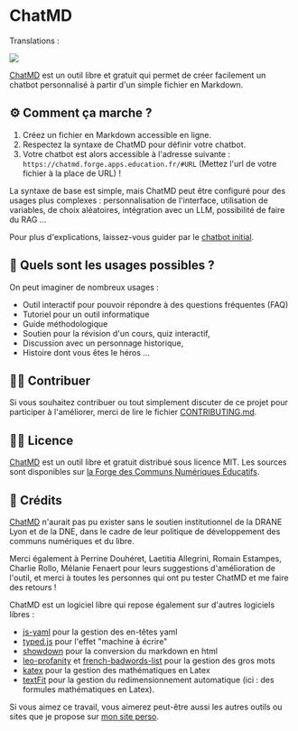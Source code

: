 # ChatMD

Translations :

[![](https://img.shields.io/badge/%F0%9F%87%AC%F0%9F%87%A7_README-EN-A1C)](./blob/main/README.en.md)

[ChatMD](https://chatmd.forge.apps.education.fr/) est un outil libre et gratuit qui permet de créer facilement un chatbot personnalisé à partir d'un simple fichier en Markdown.

## ⚙️ Comment ça marche ?

1. Créez un fichier en Markdown accessible en ligne.
2. Respectez la syntaxe de ChatMD pour définir votre chatbot.
3. Votre chatbot est alors accessible à l'adresse suivante : `https://chatmd.forge.apps.education.fr/#URL` (Mettez l'url de votre fichier à la place de URL) !

La syntaxe de base est simple, mais ChatMD peut être configuré pour des usages plus complexes : personnalisation de l'interface, utilisation de variables, de choix aléatoires, intégration avec un LLM, possibilité de faire du RAG …

Pour plus d'explications, laissez-vous guider par le [chatbot initial](https://chatmd.forge.apps.education.fr/).

## 🎯 Quels sont les usages possibles ?

On peut imaginer de nombreux usages :
- Outil interactif pour pouvoir répondre à des questions fréquentes (FAQ)
- Tutoriel pour un outil informatique
- Guide méthodologique
- Soutien pour la révision d'un cours, quiz interactif,
- Discussion avec un personnage historique,
- Histoire dont vous êtes le héros …

## 🙋‍♀️ Contribuer

Si vous souhaitez contribuer ou tout simplement discuter de ce projet pour participer à l'améliorer, merci de lire le fichier [CONTRIBUTING.md](https://forge.apps.education.fr/chatMD/chatMD.forge.apps.education.fr/-/blob/main/CONTRIBUTING.md?ref_type=heads).

## 👩‍⚖️ Licence

[ChatMD](https://chatmd.forge.apps.education.fr/) est un outil libre et gratuit distribué sous licence MIT. Les sources sont disponibles sur [la Forge des Communs Numériques Éducatifs](https://forge.apps.education.fr/chatMD/chatMD.forge.apps.education.fr).

## 🙏 Crédits

[ChatMD](https://chatmd.forge.apps.education.fr/) n'aurait pas pu exister sans le soutien institutionnel de la DRANE Lyon et de la DNE, dans le cadre de leur politique de développement des communs numériques et du libre.

Merci également à Perrine Douhéret, Laetitia Allegrini, Romain Estampes, Charlie Rollo, Mélanie Fenaert pour leurs suggestions d'amélioration de l'outil, et merci à toutes les personnes qui ont pu tester ChatMD et me faire des retours !

ChatMD est un logiciel libre qui repose également sur d'autres logiciels libres :
- [js-yaml](https://github.com/nodeca/js-yaml) pour la gestion des en-têtes yaml
- [typed.js](https://github.com/mattboldt/typed.js) pour l'effet "machine à écrire"
- [showdown](https://github.com/showdownjs/showdown) pour la conversion du markdown en html
- [leo-profanity](https://github.com/jojoee/leo-profanity) et [french-badwords-list](https://github.com/darwiin/french-badwords-list/) pour la gestion des gros mots
- [katex](https://katex.org/) pour la gestion des mathématiques en Latex
- [textFit](https://github.com/STRML/textFit) pour la gestion du redimensionnement automatique (ici : des formules mathématiques en Latex).

Si vous aimez ce travail, vous aimerez peut-être aussi les autres outils ou sites que je propose sur [mon site perso](https://eyssette.forge.apps.education.fr).